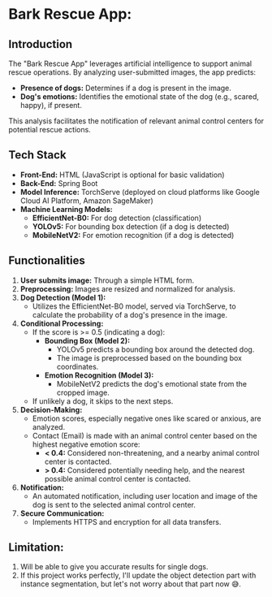 # Bark Rescue App:

## Introduction

The "Bark Rescue App" leverages artificial intelligence to support animal rescue operations. By analyzing user-submitted images, the app predicts:

- **Presence of dogs:** Determines if a dog is present in the image.
- **Dog's emotions:** Identifies the emotional state of the dog (e.g., scared, happy), if present.

This analysis facilitates the notification of relevant animal control centers for potential rescue actions.

## Tech Stack

- **Front-End:** HTML (JavaScript is optional for basic validation)
- **Back-End:** Spring Boot
- **Model Inference:** TorchServe (deployed on cloud platforms like Google Cloud AI Platform, Amazon SageMaker)
- **Machine Learning Models:**
  - **EfficientNet-B0:** For dog detection (classification)
  - **YOLOv5:** For bounding box detection (if a dog is detected)
  - **MobileNetV2:** For emotion recognition (if a dog is detected)

## Functionalities

1. **User submits image:** Through a simple HTML form.
2. **Preprocessing:** Images are resized and normalized for analysis.
3. **Dog Detection (Model 1):**
   - Utilizes the EfficientNet-B0 model, served via TorchServe, to calculate the probability of a dog's presence in the image.
4. **Conditional Processing:**
   - If the score is >= 0.5 (indicating a dog):
     - **Bounding Box (Model 2):**
       - YOLOv5 predicts a bounding box around the detected dog.
       - The image is preprocessed based on the bounding box coordinates.
     - **Emotion Recognition (Model 3):**
       - MobileNetV2 predicts the dog's emotional state from the cropped image.
   - If unlikely a dog, it skips to the next steps.
5. **Decision-Making:**
   - Emotion scores, especially negative ones like scared or anxious, are analyzed.
   - Contact (Email) is made with an animal control center based on the highest negative emotion score:
     - **< 0.4:** Considered non-threatening, and a nearby animal control center is contacted.
     - **> 0.4:** Considered potentially needing help, and the nearest possible animal control center is contacted.
6. **Notification:**
   - An automated notification, including user location and image of the dog is sent to the selected animal control center.
7. **Secure Communication:**
   - Implements HTTPS and encryption for all data transfers.

## Limitation:
1. Will be able to give you accurate results for single dogs.
2. If this project works perfectly, I'll update the object detection part with instance segmentation, but let's not worry about that part now 😅.
